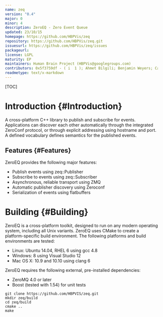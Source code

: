 ```yaml
---
name: zeq
version: "0.4"
major: 0
minor: 4
description: ZeroEQ - Zero Event Queue
updated: 23/10/15
homepage: https://github.com/HBPVis/zeq
repository: https://github.com/HBPVis/zeq.git
issuesurl: https://github.com/HBPVis/zeq/issues
packageurl: 
license: LGPL
maturity: EP
maintainers: Human Brain Project (HBPVis@googlegroups.com)
contributors: 0x5f3759df - ( i  1 ); Ahmet Bilgili; Benjamin Weyers; Carlos; Chevtchenko Grigori; Daniel Nachbaur; Jafet Villafranca; John Biddiscombe; Juan Hernando; Juan Jose Garcia; Juan Morales; Pablo Toharia; Raphael Dumusc; Sergio Galindo; Stefan Eilemann; haenel; hernando
readmetype: text/x-markdown
---
```

[TOC]

# Introduction {#Introduction}

A cross-platform C++ library to publish and subscribe for events. Applications
can discover each other automatically through the integrated ZeroConf protocol,
or through explicit addressing using hostname and port. A defined vocabulary
defines semantics for the published events.

## Features {#Features}

ZeroEQ provides the following major features:

* Publish events using zeq::Publisher
* Subscribe to events using zeq::Subscriber
* Asynchronous, reliable transport using ZMQ
* Automatic publisher discovery using Zeroconf
* Serialization of events using flatbuffers

# Building {#Building}

ZeroEQ is a cross-platform toolkit, designed to run on any modern operating
system, including all Unix variants. ZeroEQ uses CMake to create a
platform-specific build environment. The following platforms and build
environments are tested:

* Linux: Ubuntu 14.04, RHEL 6 using gcc 4.8
* Windows: 8 using Visual Studio 12
* Mac OS X: 10.9 and 10.10 using clang 6

ZeroEQ requires the following external, pre-installed dependencies:

* ZeroMQ 4.0 or later
* Boost (tested with 1.54) for unit tests

~~~
git clone https://github.com/HBPVIS/zeq.git
mkdir zeq/build
cd zeq/build
cmake ..
make
~~~

